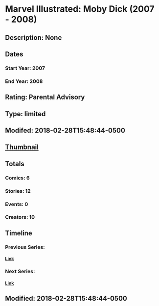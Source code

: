 # Marvel Illustrated: Moby Dick (2007 - 2008)
## Description: None
## Dates
### Start Year: 2007
### End Year: 2008
## Rating: Parental Advisory
## Type: limited
## Modifed: 2018-02-28T15:48:44-0500
## [Thumbnail](http://i.annihil.us/u/prod/marvel/i/mg/3/d0/5a97159a07f27.jpg)
## Totals
### Comics: 6
### Stories: 12
### Events: 0
### Creators: 10
## Timeline
### Previous Series: 
#### [Link]()
### Next Series: 
#### [Link]()
## Modified: 2018-02-28T15:48:44-0500